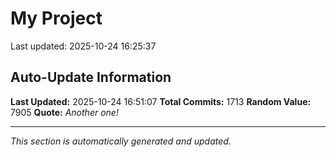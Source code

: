 # My Project


Last updated: 2025-10-24 16:25:37
























































































































































































































































































































































































































































































































































































































































































































































































































































































































































































































































































































































































































































































































































































































































































































































































































































































































































































































































































































































































































































































































































































## Auto-Update Information

**Last Updated:** 2025-10-24 16:51:07
**Total Commits:** 1713
**Random Value:** 7905
**Quote:** _Another one!_

---
_This section is automatically generated and updated._